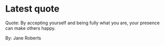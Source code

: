 # Latest quote 

Quote: By accepting yourself and being fully what you are, your presence can make others happy. 

By: Jane Roberts